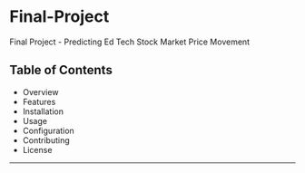 # Final-Project
Final Project - Predicting Ed Tech Stock Market Price Movement

## Table of Contents

- Overview
- Features
- Installation
- Usage
- Configuration
- Contributing
- License

--- 
